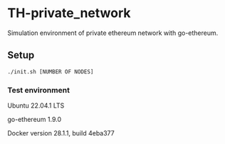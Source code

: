 # TH-private_network

Simulation environment of private ethereum network with go-ethereum.

## Setup

```bash
./init.sh [NUMBER OF NODES]
```

### Test environment

Ubuntu 22.04.1 LTS

go-ethereum 1.9.0

Docker version 28.1.1, build 4eba377

